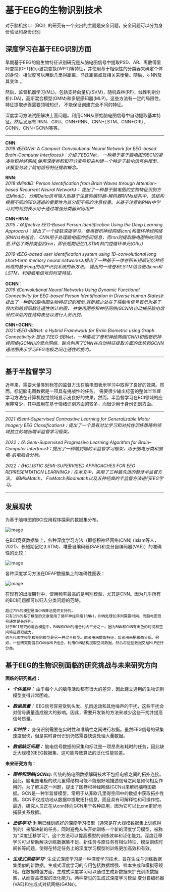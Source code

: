 # 基于EEG的生物识别技术

对于脑机接口（BCI）的研究有一个突出的主题是安全问题，安全问题可以分为身份验证和身份识别

## 深度学习在基于EEG识别方面

早期基于EEG的脑生物特征识别研究是从脑电图信号中提取PSD、AR、离散傅里叶变换(DFT)和小波包变换(WPT)等特征，并使用基于相似性的分类器来确定个体的身份。相似度可以用欧几里得距离、马氏距离或互相关来衡量。随后，k-NN及其变体
。

然后，监督机器学习(ML)，包括支持向量机(SVM)，随机森林(RF)，线性判别分析(LDA)，高斯混合模型(GMM)和多层感知器(MLP)。这些方法有一定的局限性，特征提取步骤需要领域知识，
不能保证创建完全不同的特征。

深度学习方法试图解决上面问题。利用CNN从原始脑电图信号中自动提取基本特征。然后发展有  RNN、GRU、CNN+RNN、CNN+LSTM、CNN+GRU、GCNN、CNN+GCNN等等。

----
**CNN**:    
*2018:《EEGNet: A Compact Convolutional Neural Network for EEG-based Brain-Computer Interfaces》：介绍了EEGNet，
一种用于基于脑电图的BCI的紧凑卷积神经网络,使用深度卷积和可分离卷积来构建一个特定于脑电信号的模型，该模型封装了脑电信号特征提取概念。*

**RNN**:    
*2018:《MindID: Person Identification from Brain Waves through Attention-based Recurrent Neural Network》：
提出了一种基于脑电图的生物特征识别方法MindID，分解Delta信号输入到基于注意的编码器-解码器RNNs结构中，该结构根据不同的EEG通道的重要性为其分配不同的注意权重。从基于注意的RNN中学习到的判别表示用于通过增强分类器识别用户.*   

**CNN+RNN**:     
*2015：《Affective EEG-Based Person Identification Using the Deep Learning Approach》：提出了一个级联深度学习，使用卷积神经网络(cnn)和循环神经网络(RNNs)的组合。
CNN用于处理脑电图的空间信息，而rnn则提取脑电图的时间信息.评估了两种类型的rnn，即长短期记忆(LSTM)和门控循环单元(GRU)*
     
*2019:《EEG-based user identification system using 1D-convolutional long short-term memory neural networks》:提出了一种基于一维卷积长短期记忆神经网络的基于eeg的用户识别系统的新方法。
提出的一维卷积LSTM结合使用cnn和LSTM，利用脑电信号的时空特征。*

**GCNN**：     
*2019:《Convolutional Neural Networks Using Dynamic Functional Connectivity for EEG-based Person Identification in Diverse Human States》:提出了一种新的脑电图生物特征识别模型,其新颖之处在于将脑电信号表示为基于频内和跨频函数连通性估计的图，
并使用图卷积神经网络(GCNN)自动捕获脑电信号的深层内在结构表征以进行人员识别。*

**CNN+GCNN**:    
*2021:《EEG-BBNet: a Hybrid Framework for Brain Biometric using Graph Connectivity》:
提出了EEG-BBNet，一种集成了卷积神经网络(CNN)和图卷积神经网络(GCNN)的混合网络。联合利用了CNN在自动特征提取方面的优势和GCNN通过图表示学习EEG电极之间连通性的能力。*

----

## 基于半监督学习
近年来，需要大量类别标签的监督方法在脑电图表示学习中取得了良好的效果。然而，标记脑电图数据是一项具有挑战性的任务。
需要很少输出标签的整体半监督学习方法在计算机视觉领域显示出良好的效果。然而，半监督学习在BCI领域的应用非常少，其中应用在基于情绪识别方面的较多，而很少用于身份识别方面。

------
*2021:《Semi-Supervised Contrastive Learning for Generalizable Motor Imagery EEG Classification》：提出了一个具有对比学习和对抗性训练策略的领域独立的端到端半监督学习框架。*

*2022：《A Semi-Supervised Progressive Learning Algorithm for Brain–Computer Interface》：提出了一种端到端的半监督学习框架，用于脑电分类和脑电-肌电融合分析。*

*2022：《HOLISTIC SEMI-SUPERVISED APPROACHES FOR EEG REPRESENTATION LEARNING》：在本文中，采用了三种最先进的整体半监督方法，
即MixMatch， FixMatch和admatch以及五种经典的半监督方法进行EEG学习。*

-----------

## 发展现状      

为基于脑电图的BCI应用程序探索的数据集分布。     

![image](https://user-images.githubusercontent.com/109055774/226892836-dc18ff88-e92c-41bd-9065-945cb90ca45e.png)


在BCI竞赛数据集上，各种深度学习方法（即卷积神经网络(CNN) (Islam等人，2021)、长短期记忆(LSTM)、堆叠自编码器(SAE)和变分自编码器(VAE)）的准确性的比较：


![image](https://user-images.githubusercontent.com/109055774/226607117-f1d623fc-9dca-42f3-a0b0-e146e4b1d734.png)

各种深度学习方法在DEAP数据集上的准确性图表：


![image](https://user-images.githubusercontent.com/109055774/226607259-7a89b944-dcb1-4bb9-ada1-571299fb0ea8.png)


在现有的出版期刊中，使用频率最高的是判别模型，尤其是CNN。因为几乎所有的BCI问题都可以归入分类问题的范畴。     

    超过75%的模型是由CNN算法提供支持的。
    只有15%的基于模型的文章使用了循环神经网络(RNN)，RNN处理长序列需要时间，而脑电图信号通常是长序列。
    对于BCI研究的混合模型中，RNN和CNN的组合约占三分之一。因为RNN和CNN有出色的时间和空间特征提取能力。
    结合代表性模型和鉴别模型是另一种混合模型。前者用来提取特征，后者用来把东西分组。例如，一些研究提倡将CNN与MLP结合，利用CNN结构提取空间数据，然后将这些数据交给MLP进行分类。

## 基于EEG的生物识别面临的研究挑战与未来研究方向     

**面临的研究挑战：**     

 * ***个体差异：*** 由于每个人的脑电活动都有很大的差异，因此建立通用的生物识别模型变得非常困难。

 * ***数据质量：*** EEG信号容易受到头发、肌肉运动和其他噪声的干扰，这些干扰会对信号质量造成很大的影响。因此，需要开发新的方法来减少这些干扰并提高信号质量。
 
 * ***实时性：*** 身份识别需要在实时性和准确性之间进行权衡。虽然EEG信号的采集速度很快，但是实时身份识别仍然需要快速处理大量数据。
 
 * ***数据缺乏问题：*** 脑电信号数据的采集和标注是一项昂贵和耗时的任务，因此缺乏大规模的EEG数据集，这可能导致算法的泛化性能较差。

**未来研究方向：**
 * ***图卷积网络(GCNs):*** 传统的脑电图数据解码技术不包括电极之间的拓扑连接。因此，脑电图电极的欧几里得结构可能不能很好地描述信号之间是如何相互作用的。为了解决这一问题，提出了图卷积神经网络(GCNs)来解码脑电图数据。GCN是一种半监督模型，常用于从非欧几里得空间中的数据中获取拓扑性质。GCN不仅成功地从数据中提取拓扑信息，而且具有可解释性和可操作性。最近，研究人员正在从cnn转向GCN用于各种应用，因为它可以比cnn更好地捕获关系数据。     

 * ***迁移学习:*** 利用已经训练好的深度学习模型（通常是在大规模数据集上训练得到的）来解决新的任务，同时避免从头开始训练一个新的深度学习模型，被称为“深度迁移学习”。这个方法可以提高模型的训练效率和泛化能力。深度迁移学习可以帮助解决训练数据集不足、新任务与原任务有相似特征、模型训练时间长等问题，使得在特定任务上的深度学习模型的训练更加高效和有效。

* ***生成式深度学习**** 生成式深度学习是一种深度学习技术，旨在生成与训练数据集类似的新数据。生成式深度学习的应用包括数据增强、样本生成和模拟等领域。在数据增强方面，生成式深度学习可以通过生成新数据来扩充训练数据集，从而提高模型的泛化能力。两种常见的生成式深度学习模型:变分自编码器(VAE)和生成式对抗网络(GANs)。
